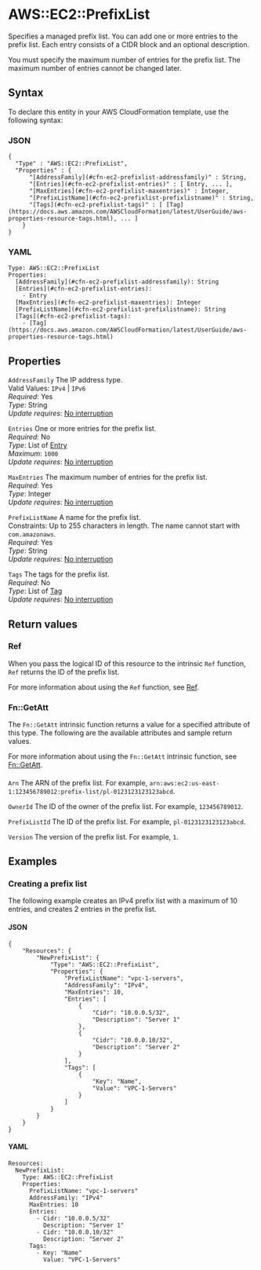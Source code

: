 # AWS::EC2::PrefixList<a name="aws-resource-ec2-prefixlist"></a>

Specifies a managed prefix list\. You can add one or more entries to the prefix list\. Each entry consists of a CIDR block and an optional description\.

You must specify the maximum number of entries for the prefix list\. The maximum number of entries cannot be changed later\.

## Syntax<a name="aws-resource-ec2-prefixlist-syntax"></a>

To declare this entity in your AWS CloudFormation template, use the following syntax:

### JSON<a name="aws-resource-ec2-prefixlist-syntax.json"></a>

```
{
  "Type" : "AWS::EC2::PrefixList",
  "Properties" : {
      "[AddressFamily](#cfn-ec2-prefixlist-addressfamily)" : String,
      "[Entries](#cfn-ec2-prefixlist-entries)" : [ Entry, ... ],
      "[MaxEntries](#cfn-ec2-prefixlist-maxentries)" : Integer,
      "[PrefixListName](#cfn-ec2-prefixlist-prefixlistname)" : String,
      "[Tags](#cfn-ec2-prefixlist-tags)" : [ [Tag](https://docs.aws.amazon.com/AWSCloudFormation/latest/UserGuide/aws-properties-resource-tags.html), ... ]
    }
}
```

### YAML<a name="aws-resource-ec2-prefixlist-syntax.yaml"></a>

```
Type: AWS::EC2::PrefixList
Properties: 
  [AddressFamily](#cfn-ec2-prefixlist-addressfamily): String
  [Entries](#cfn-ec2-prefixlist-entries): 
    - Entry
  [MaxEntries](#cfn-ec2-prefixlist-maxentries): Integer
  [PrefixListName](#cfn-ec2-prefixlist-prefixlistname): String
  [Tags](#cfn-ec2-prefixlist-tags): 
    - [Tag](https://docs.aws.amazon.com/AWSCloudFormation/latest/UserGuide/aws-properties-resource-tags.html)
```

## Properties<a name="aws-resource-ec2-prefixlist-properties"></a>

`AddressFamily`  <a name="cfn-ec2-prefixlist-addressfamily"></a>
The IP address type\.  
Valid Values: `IPv4` \| `IPv6`   
*Required*: Yes  
*Type*: String  
*Update requires*: [No interruption](https://docs.aws.amazon.com/AWSCloudFormation/latest/UserGuide/using-cfn-updating-stacks-update-behaviors.html#update-no-interrupt)

`Entries`  <a name="cfn-ec2-prefixlist-entries"></a>
One or more entries for the prefix list\.  
*Required*: No  
*Type*: List of [Entry](aws-properties-ec2-prefixlist-entry.md)  
*Maximum*: `1000`  
*Update requires*: [No interruption](https://docs.aws.amazon.com/AWSCloudFormation/latest/UserGuide/using-cfn-updating-stacks-update-behaviors.html#update-no-interrupt)

`MaxEntries`  <a name="cfn-ec2-prefixlist-maxentries"></a>
The maximum number of entries for the prefix list\.  
*Required*: Yes  
*Type*: Integer  
*Update requires*: [No interruption](https://docs.aws.amazon.com/AWSCloudFormation/latest/UserGuide/using-cfn-updating-stacks-update-behaviors.html#update-no-interrupt)

`PrefixListName`  <a name="cfn-ec2-prefixlist-prefixlistname"></a>
A name for the prefix list\.  
Constraints: Up to 255 characters in length\. The name cannot start with `com.amazonaws`\.  
*Required*: Yes  
*Type*: String  
*Update requires*: [No interruption](https://docs.aws.amazon.com/AWSCloudFormation/latest/UserGuide/using-cfn-updating-stacks-update-behaviors.html#update-no-interrupt)

`Tags`  <a name="cfn-ec2-prefixlist-tags"></a>
The tags for the prefix list\.  
*Required*: No  
*Type*: List of [Tag](https://docs.aws.amazon.com/AWSCloudFormation/latest/UserGuide/aws-properties-resource-tags.html)  
*Update requires*: [No interruption](https://docs.aws.amazon.com/AWSCloudFormation/latest/UserGuide/using-cfn-updating-stacks-update-behaviors.html#update-no-interrupt)

## Return values<a name="aws-resource-ec2-prefixlist-return-values"></a>

### Ref<a name="aws-resource-ec2-prefixlist-return-values-ref"></a>

When you pass the logical ID of this resource to the intrinsic `Ref` function, `Ref` returns the ID of the prefix list\.

For more information about using the `Ref` function, see [Ref](https://docs.aws.amazon.com/AWSCloudFormation/latest/UserGuide/intrinsic-function-reference-ref.html)\.

### Fn::GetAtt<a name="aws-resource-ec2-prefixlist-return-values-fn--getatt"></a>

The `Fn::GetAtt` intrinsic function returns a value for a specified attribute of this type\. The following are the available attributes and sample return values\.

For more information about using the `Fn::GetAtt` intrinsic function, see [Fn::GetAtt](https://docs.aws.amazon.com/AWSCloudFormation/latest/UserGuide/intrinsic-function-reference-getatt.html)\.

#### <a name="aws-resource-ec2-prefixlist-return-values-fn--getatt-fn--getatt"></a>

`Arn`  <a name="Arn-fn::getatt"></a>
The ARN of the prefix list\. For example, `arn:aws:ec2:us-east-1:123456789012:prefix-list/pl-0123123123123abcd`\.

`OwnerId`  <a name="OwnerId-fn::getatt"></a>
The ID of the owner of the prefix list\. For example, `123456789012`\.

`PrefixListId`  <a name="PrefixListId-fn::getatt"></a>
The ID of the prefix list\. For example, `pl-0123123123123abcd`\.

`Version`  <a name="Version-fn::getatt"></a>
The version of the prefix list\. For example, `1`\.

## Examples<a name="aws-resource-ec2-prefixlist--examples"></a>

### Creating a prefix list<a name="aws-resource-ec2-prefixlist--examples--Creating_a_prefix_list"></a>

The following example creates an IPv4 prefix list with a maximum of 10 entries, and creates 2 entries in the prefix list\.

#### JSON<a name="aws-resource-ec2-prefixlist--examples--Creating_a_prefix_list--json"></a>

```
{
    "Resources": {
        "NewPrefixList": {
            "Type": "AWS::EC2::PrefixList",
            "Properties": {
                "PrefixListName": "vpc-1-servers",
                "AddressFamily": "IPv4",
                "MaxEntries": 10,
                "Entries": [
                    {
                        "Cidr": "10.0.0.5/32",
                        "Description": "Server 1"
                    },
                    {
                        "Cidr": "10.0.0.10/32",
                        "Description": "Server 2"
                    }
                ],
                "Tags": [
                    {
                        "Key": "Name",
                        "Value": "VPC-1-Servers"
                    }
                ]
            }
        }
    }
}
```

#### YAML<a name="aws-resource-ec2-prefixlist--examples--Creating_a_prefix_list--yaml"></a>

```
Resources:
  NewPrefixList:
    Type: AWS::EC2::PrefixList
    Properties:
      PrefixListName: "vpc-1-servers"
      AddressFamily: "IPv4"
      MaxEntries: 10
      Entries:
        - Cidr: "10.0.0.5/32"
          Description: "Server 1"
        - Cidr: "10.0.0.10/32"
          Description: "Server 2"
      Tags:
        - Key: "Name"
          Value: "VPC-1-Servers"
```
